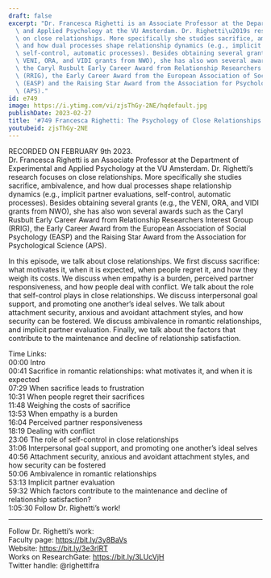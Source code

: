 ```yaml
---
draft: false
excerpt: "Dr. Francesca Righetti is an Associate Professor at the Department of Experimental\
  \ and Applied Psychology at the VU Amsterdam. Dr. Righetti\u2019s research focuses\
  \ on close relationships. More specifically she studies sacrifice, ambivalence,\
  \ and how dual processes shape relationship dynamics (e.g., implicit partner evaluations,\
  \ self-control, automatic processes). Besides obtaining several grants (e.g., the\
  \ VENI, ORA, and VIDI grants from NWO), she has also won several awards such as\
  \ the Caryl Rusbult Early Career Award from Relationship Researchers Interest Group\
  \ (RRIG), the Early Career Award from the European Association of Social Psychology\
  \ (EASP) and the Raising Star Award from the Association for Psychological Science\
  \ (APS)."
id: e749
image: https://i.ytimg.com/vi/zjsThGy-2NE/hqdefault.jpg
publishDate: 2023-02-27
title: '#749 Francesca Righetti: The Psychology of Close Relationships'
youtubeid: zjsThGy-2NE
---
```

RECORDED ON FEBRUARY 9th 2023.  
Dr. Francesca Righetti is an Associate Professor at the Department of Experimental and Applied Psychology at the VU Amsterdam. Dr. Righetti’s research focuses on close relationships. More specifically she studies sacrifice, ambivalence, and how dual processes shape relationship dynamics (e.g., implicit partner evaluations, self-control, automatic processes). Besides obtaining several grants (e.g., the VENI, ORA, and VIDI grants from NWO), she has also won several awards such as the Caryl Rusbult Early Career Award from Relationship Researchers Interest Group (RRIG), the Early Career Award from the European Association of Social Psychology (EASP) and the Raising Star Award from the Association for Psychological Science (APS).

In this episode, we talk about close relationships. We first discuss sacrifice: what motivates it, when it is expected, when people regret it, and how they weigh its costs. We discuss when empathy is a burden, perceived partner responsiveness, and how people deal with conflict. We talk about the role that self-control plays in close relationships. We discuss interpersonal goal support, and promoting one another’s ideal selves. We talk about attachment security, anxious and avoidant attachment styles, and how security can be fostered. We discuss ambivalence in romantic relationships, and implicit partner evaluation. Finally, we talk about the factors that contribute to the maintenance and decline of relationship satisfaction.

Time Links:  
00:00 Intro  
00:41  Sacrifice in romantic relationships: what motivates it, and when it is expected  
07:29  When sacrifice leads to frustration  
10:31  When people regret their sacrifices  
11:48  Weighing the costs of sacrifice  
13:53  When empathy is a burden  
16:04  Perceived partner responsiveness  
18:19  Dealing with conflict  
23:06  The role of self-control in close relationships  
31:06  Interpersonal goal support, and promoting one another’s ideal selves  
40:56  Attachment security, anxious and avoidant attachment styles, and how security can be fostered  
50:06  Ambivalence in romantic relationships  
53:13  Implicit partner evaluation  
59:32  Which factors contribute to the maintenance and decline of relationship satisfaction?  
1:05:30  Follow Dr. Righetti’s work!

---

Follow Dr. Righetti’s work:  
Faculty page: https://bit.ly/3y8BaVs  
Website: https://bit.ly/3e3rlRT  
Works on ResearchGate: https://bit.ly/3LUcVjH  
Twitter handle: @righettifra
